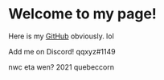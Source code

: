 <title>quebeccorn</title>
<h1>Welcome to my page!</h1>

<p>Here is my <a href="https://www.github.com/beangoosedev">GitHub</a> obviously. lol</p>
<p>Add me on Discord! qqxyz#1149</p>
<p>nwc eta wen? 2021 quebeccorn</p>
